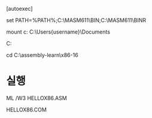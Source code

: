 [autoexec]

set PATH=%PATH%;C:\MASM611\BIN;C:\MASM611\BINR

mount c: C:\Users\{username}\Documents

C:

cd C:\assembly-learn\x86-16

# 실행
ML /W3 HELLOX86.ASM

HELLOX86.COM
